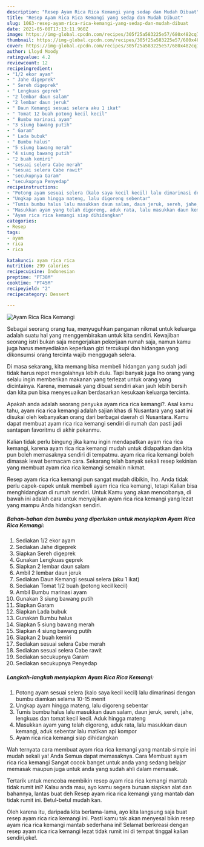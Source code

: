 ```yaml
---
description: "Resep Ayam Rica Rica Kemangi yang sedap dan Mudah Dibuat"
title: "Resep Ayam Rica Rica Kemangi yang sedap dan Mudah Dibuat"
slug: 1063-resep-ayam-rica-rica-kemangi-yang-sedap-dan-mudah-dibuat
date: 2021-05-08T17:13:11.960Z
image: https://img-global.cpcdn.com/recipes/305f25a583225e57/680x482cq70/ayam-rica-rica-kemangi-foto-resep-utama.jpg
thumbnail: https://img-global.cpcdn.com/recipes/305f25a583225e57/680x482cq70/ayam-rica-rica-kemangi-foto-resep-utama.jpg
cover: https://img-global.cpcdn.com/recipes/305f25a583225e57/680x482cq70/ayam-rica-rica-kemangi-foto-resep-utama.jpg
author: Lloyd Moody
ratingvalue: 4.2
reviewcount: 12
recipeingredient:
- "1/2 ekor ayam"
- " Jahe digeprek"
- " Sereh digeprek"
- " Lengkuas geprek"
- "2 lembar daun salam"
- "2 lembar daun jeruk"
- " Daun Kemangi sesuai selera aku 1 ikat"
- " Tomat 12 buah potong kecil kecil"
- " Bumbu marinasi ayam"
- "3 siung bawang putih"
- " Garam"
- " Lada bubuk"
- " Bumbu halus"
- "5 siung bawang merah"
- "4 siung bawang putih"
- "2 buah kemiri"
- "sesuai selera Cabe merah"
- "sesuai selera Cabe rawit"
- "secukupnya Garam"
- "secukupnya Penyedap"
recipeinstructions:
- "Potong ayam sesuai selera (kalo saya kecil kecil) lalu dimarinasi dengan bumbu diamkan selama 10-15 menit"
- "Ungkap ayam hingga mateng, lalu digoreng sebentar"
- "Tumis bumbu halus lalu masukkan daun salam, daun jeruk, sereh, jahe, lengkuas dan tomat kecil kecil. Aduk hingga mateng"
- "Masukkan ayam yang telah digoreng, aduk rata, lalu masukkan daun kemangi, aduk sebentar lalu matikan api kompor"
- "Ayam rica rica kemangi siap dihidangkan"
categories:
- Resep
tags:
- ayam
- rica
- rica

katakunci: ayam rica rica 
nutrition: 299 calories
recipecuisine: Indonesian
preptime: "PT38M"
cooktime: "PT45M"
recipeyield: "2"
recipecategory: Dessert

---
```



![Ayam Rica Rica Kemangi](https://img-global.cpcdn.com/recipes/305f25a583225e57/680x482cq70/ayam-rica-rica-kemangi-foto-resep-utama.jpg)

Sebagai seorang orang tua, menyuguhkan panganan nikmat untuk keluarga adalah suatu hal yang menggembirakan untuk kita sendiri. Kewajiban seorang istri bukan saja mengerjakan pekerjaan rumah saja, namun kamu juga harus menyediakan keperluan gizi tercukupi dan hidangan yang dikonsumsi orang tercinta wajib menggugah selera.

Di masa  sekarang, kita memang bisa membeli hidangan yang sudah jadi tidak harus repot mengolahnya lebih dulu. Tapi banyak juga lho orang yang selalu ingin memberikan makanan yang terlezat untuk orang yang dicintainya. Karena, memasak yang dibuat sendiri akan jauh lebih bersih dan kita pun bisa menyesuaikan berdasarkan kesukaan keluarga tercinta. 



Apakah anda adalah seorang penyuka ayam rica rica kemangi?. Asal kamu tahu, ayam rica rica kemangi adalah sajian khas di Nusantara yang saat ini disukai oleh kebanyakan orang dari berbagai daerah di Nusantara. Kamu dapat membuat ayam rica rica kemangi sendiri di rumah dan pasti jadi santapan favoritmu di akhir pekanmu.

Kalian tidak perlu bingung jika kamu ingin mendapatkan ayam rica rica kemangi, karena ayam rica rica kemangi mudah untuk didapatkan dan kita pun boleh memasaknya sendiri di tempatmu. ayam rica rica kemangi boleh dimasak lewat bermacam cara. Sekarang telah banyak sekali resep kekinian yang membuat ayam rica rica kemangi semakin nikmat.

Resep ayam rica rica kemangi pun sangat mudah dibikin, lho. Anda tidak perlu capek-capek untuk membeli ayam rica rica kemangi, tetapi Kalian bisa menghidangkan di rumah sendiri. Untuk Kamu yang akan mencobanya, di bawah ini adalah cara untuk menyajikan ayam rica rica kemangi yang lezat yang mampu Anda hidangkan sendiri.

<!--inarticleads1-->

##### Bahan-bahan dan bumbu yang diperlukan untuk menyiapkan Ayam Rica Rica Kemangi:

1. Sediakan 1/2 ekor ayam
1. Sediakan  Jahe digeprek
1. Siapkan  Sereh digeprek
1. Gunakan  Lengkuas geprek
1. Siapkan 2 lembar daun salam
1. Ambil 2 lembar daun jeruk
1. Sediakan  Daun Kemangi sesuai selera (aku 1 ikat)
1. Sediakan  Tomat 1/2 buah (potong kecil kecil)
1. Ambil  Bumbu marinasi ayam
1. Gunakan 3 siung bawang putih
1. Siapkan  Garam
1. Siapkan  Lada bubuk
1. Gunakan  Bumbu halus
1. Siapkan 5 siung bawang merah
1. Siapkan 4 siung bawang putih
1. Siapkan 2 buah kemiri
1. Sediakan sesuai selera Cabe merah
1. Sediakan sesuai selera Cabe rawit
1. Sediakan secukupnya Garam
1. Sediakan secukupnya Penyedap




<!--inarticleads2-->

##### Langkah-langkah menyiapkan Ayam Rica Rica Kemangi:

1. Potong ayam sesuai selera (kalo saya kecil kecil) lalu dimarinasi dengan bumbu diamkan selama 10-15 menit
1. Ungkap ayam hingga mateng, lalu digoreng sebentar
1. Tumis bumbu halus lalu masukkan daun salam, daun jeruk, sereh, jahe, lengkuas dan tomat kecil kecil. Aduk hingga mateng
1. Masukkan ayam yang telah digoreng, aduk rata, lalu masukkan daun kemangi, aduk sebentar lalu matikan api kompor
1. Ayam rica rica kemangi siap dihidangkan




Wah ternyata cara membuat ayam rica rica kemangi yang mantab simple ini mudah sekali ya! Anda Semua dapat memasaknya. Cara Membuat ayam rica rica kemangi Sangat cocok banget untuk anda yang sedang belajar memasak maupun juga untuk anda yang sudah ahli dalam memasak.

Tertarik untuk mencoba membikin resep ayam rica rica kemangi mantab tidak rumit ini? Kalau anda mau, ayo kamu segera buruan siapkan alat dan bahannya, lantas buat deh Resep ayam rica rica kemangi yang mantab dan tidak rumit ini. Betul-betul mudah kan. 

Oleh karena itu, daripada kita berlama-lama, ayo kita langsung saja buat resep ayam rica rica kemangi ini. Pasti kamu tak akan menyesal bikin resep ayam rica rica kemangi mantab sederhana ini! Selamat berkreasi dengan resep ayam rica rica kemangi lezat tidak rumit ini di tempat tinggal kalian sendiri,oke!.

